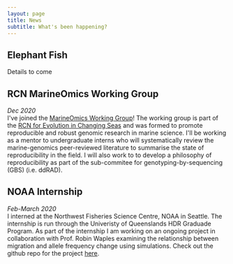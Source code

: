 ```yaml
---
layout: page
title: News
subtitle: What's been happening?
---
```


## Elephant Fish <br>
Details to come

## RCN MarineOmics Working Group <br>
*Dec 2020*<br>
I've joined the [MarineOmics Working Group](https://marineomics.github.io/)! The working group is part of the [RCN for Evolution in Changing Seas](https://rcn-ecs.github.io/) and was formed to promote reproducible and robust genomic research in marine science. I'll be working as a mentor to undergraduate interns who will systematically review the marine-genomics peer-reviewed literature to summarise the state of reproducibility in the field. I will also work to to develop a philosophy of reproducibility as part of the sub-commitee for genotyping-by-sequencing (GBS) (i.e. ddRAD).<br>

## NOAA Internship <br>
*Feb-March 2020*<br>
I interned at the Northwest Fisheries Science Centre, NOAA in Seattle. The internship is run through the Univeristy of Queenslands HDR Graduade Program. As part of the internship I am working on an ongoing project in collaboration with Prof. Robin Waples examining the relationship between migration and allele frequency   change using simulations. Check out the github repo for the project [here](https://github.com/tunaloveheart/Migration_Simulations).     
